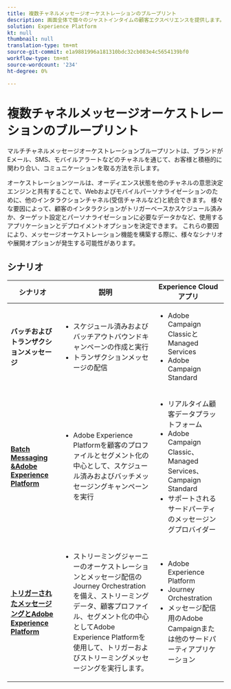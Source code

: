 ```yaml
---
title: 複数チャネルメッセージオーケストレーションのブループリント
description: 画面全体で個々のジャストインタイムの顧客エクスペリエンスを提供します。
solution: Experience Platform
kt: null
thumbnail: null
translation-type: tm+mt
source-git-commit: e1a9881996a181310bdc32cb083e4c5654139bf0
workflow-type: tm+mt
source-wordcount: '234'
ht-degree: 0%

---
```



# 複数チャネルメッセージオーケストレーションのブループリント

マルチチャネルメッセージオーケストレーションブループリントは、ブランドがEメール、SMS、モバイルアラートなどのチャネルを通じて、お客様と積極的に関わり合い、コミュニケーションを取る方法を示します。

オーケストレーションツールは、オーディエンス状態を他のチャネルの意思決定エンジンと共有することで、Webおよびモバイルパーソナライゼーションのために、他のインタラクションチャネル(受信チャネルなど)と統合できます。 様々な要因によって、顧客のインタラクションがトリガーベースかスケジュール済みか、ターゲット設定とパーソナライゼーションに必要なデータかなど、使用するアプリケーションとデプロイメントオプションを決定できます。 これらの要因により、メッセージオーケストレーション機能を構築する際に、様々なシナリオや展開オプションが発生する可能性があります。

## シナリオ


| シナリオ | 説明 | Experience Cloudアプリ |
|---|---|---|
| **バッチおよびトランザクションメッセージ** | <ul><li>スケジュール済みおよびバッチアウトバウンドキャンペーンの作成と実行</li><li>トランザクションメッセージの配信</li></ul> | <ul><li>Adobe Campaign ClassicとManaged Services</li><li>Adobe Campaign Standard</li></ul> |
| **[Batch Messaging &amp;Adobe Experience Platform](batch-messaging.md)** | <ul><li>Adobe Experience Platformを顧客のプロファイルとセグメント化の中心として、スケジュール済みおよびバッチメッセージングキャンペーンを実行</li></ul> | <ul><li>リアルタイム顧客データプラットフォーム</li><li>Adobe Campaign Classic、Managed Services、Campaign Standard</li><li>サポートされるサードパーティのメッセージングプロバイダー</li></ul> |
| **[トリガーされたメッセージングとAdobe Experience Platform](triggered-messaging.md)** | <ul><li>ストリーミングジャーニーのオーケストレーションとメッセージ配信のJourney Orchestrationを備え、ストリーミングデータ、顧客プロファイル、セグメント化の中心としてAdobe Experience Platformを使用して、トリガーおよびストリーミングメッセージングを実行します。</li></ul> | <ul><li>Adobe Experience Platform</li><li>Journey Orchestration</li><li>メッセージ配信用のAdobe Campaignまたは他のサードパーティアプリケーション</li></ul> |
